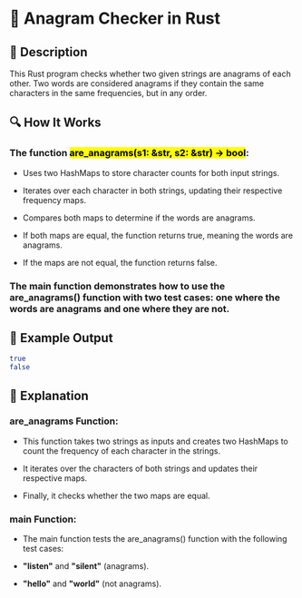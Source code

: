 # 📌 Anagram Checker in Rust

## 🚀 Description
This Rust program checks whether two given strings are anagrams of each other. Two words are considered anagrams if they contain the same characters in the same frequencies, but in any order.

## 🔍 How It Works
### The function <mark>are_anagrams(s1: &str, s2: &str) -> bool</mark>:

- Uses two HashMaps to store character counts for both input strings.

- Iterates over each character in both strings, updating their respective frequency maps.

- Compares both maps to determine if the words are anagrams.

- If both maps are equal, the function returns true, meaning the words are anagrams.

- If the maps are not equal, the function returns false.

### The main function demonstrates how to use the are_anagrams() function with two test cases: one where the words are anagrams and one where they are not.

## 🎯 Example Output
```sh
true
false
```

## 📂 Explanation
### are_anagrams Function:
- This function takes two strings as inputs and creates two HashMaps to count the frequency of each character in the strings.

- It iterates over the characters of both strings and updates their respective maps.

- Finally, it checks whether the two maps are equal.

### main Function:
- The main function tests the are_anagrams() function with the following test cases:

- **"listen"** and **"silent"** (anagrams).

- **"hello"** and **"world"** (not anagrams).
